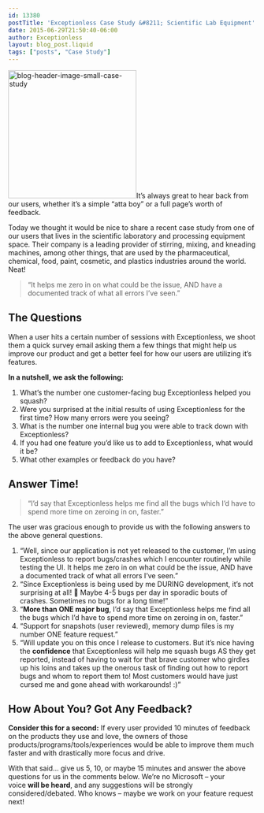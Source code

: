 ```yaml
---
id: 13380
postTitle: 'Exceptionless Case Study &#8211; Scientific Lab Equipment'
date: 2015-06-29T21:50:40-06:00
author: Exceptionless
layout: blog_post.liquid
tags: ["posts", "Case Study"]
---
```

<img loading="lazy" class="alignright size-full wp-image-13383" src="http://exceptionless.com/assets/blog-header-image-small-case-study.png" alt="blog-header-image-small-case-study" width="260" height="260" data-id="13383" srcset="/assets/blog-header-image-small-case-study.png 260w, /assets/blog-header-image-small-case-study-150x150.png 150w" sizes="(max-width: 260px) 100vw, 260px" />It&#8217;s always great to hear back from our users, whether it&#8217;s a simple &#8220;atta boy&#8221; or a full page&#8217;s worth of feedback.

Today we thought it would be nice to share a recent case study from one of our users that lives in the scientific laboratory and processing equipment space. Their company is a leading provider of stirring, mixing, and kneading machines, among other things, that are used by the pharmaceutical, chemical, food, paint, cosmetic, and plastics industries around the world. Neat!

> &#8220;It helps me zero in on what could be the issue, AND have a documented track of what all errors I’ve seen.&#8221;

<!--more-->

## The Questions

When a user hits a certain number of sessions with Exceptionless, we shoot them a quick survey email asking them a few things that might help us improve our product and get a better feel for how our users are utilizing it&#8217;s features.

**In a nutshell, we ask the following:**

  1. What&#8217;s the number one customer-facing bug Exceptionless helped you squash?
  2. Were you surprised at the initial results of using Exceptionless for the first time? How many errors were you seeing?
  3. What is the number one internal bug you were able to track down with Exceptionless?
  4. If you had one feature you&#8217;d like us to add to Exceptionless, what would it be?
  5. What other examples or feedback do you have?

## Answer Time!

> &#8220;I’d say that Exceptionless helps me find all the bugs which I’d have to spend more time on zeroing in on, faster.&#8221;

The user was gracious enough to provide us with the following answers to the above general questions.

  1. &#8220;Well, since our application is not yet released to the customer, I’m using Exceptionless to report bugs/crashes which I encounter routinely while testing the UI. It helps me zero in on what could be the issue, AND have a documented track of what all errors I’ve seen.&#8221;
  2. &#8220;Since Exceptionless is being used by me DURING development, it’s not surprising at all! 🙂 Maybe 4-5 bugs per day in sporadic bouts of crashes. Sometimes no bugs for a long time!&#8221;
  3. &#8220;**More than ONE major bug**, I’d say that Exceptionless helps me find all the bugs which I’d have to spend more time on zeroing in on, faster.&#8221;
  4. &#8220;Support for snapshots (user reviewed), memory dump files is my number ONE feature request.&#8221;
  5. &#8220;Will update you on this once I release to customers. But it’s nice having the **confidence** that Exceptionless will help me squash bugs AS they get reported, instead of having to wait for that brave customer who girdles up his loins and takes up the onerous task of finding out how to report bugs and whom to report them to! Most customers would have just cursed me and gone ahead with workarounds! :)&#8221;

## How About You? Got Any Feedback?

**Consider this for a second:** If every user provided 10 minutes of feedback on the products they use and love, the owners of those products/programs/tools/experiences would be able to improve them much faster and with drastically more focus and drive.

With that said&#8230; give us 5, 10, or maybe 15 minutes and answer the above questions for us in the comments below. We&#8217;re no Microsoft &#8211; your voice **will be heard**, and any suggestions will be strongly considered/debated. Who knows &#8211; maybe we work on your feature request next!
